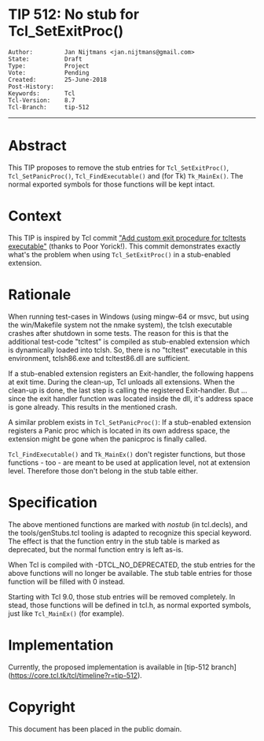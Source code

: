 # TIP 512: No stub for Tcl_SetExitProc()
	Author:         Jan Nijtmans <jan.nijtmans@gmail.com>
	State:          Draft
	Type:           Project
	Vote:           Pending
	Created:        25-June-2018
	Post-History:   
	Keywords:       Tcl
	Tcl-Version:	8.7
	Tcl-Branch:     tip-512
-----

# Abstract

This TIP proposes to remove the stub entries for `Tcl_SetExitProc()`,
`Tcl_SetPanicProc()`, `Tcl_FindExecutable()` and (for Tk) `Tk_MainEx()`.
The normal exported symbols for those functions will be kept intact.

# Context

This TIP is inspired by Tcl commit ["Add custom exit procedure for
tcltests executable"](http://core.tcl.tk/tcl/info/6f650b4271a1ef2e)
(thanks to Poor Yorick!). This commit demonstrates exactly what's the
problem when using `Tcl_SetExitProc()` in a stub-enabled extension.

# Rationale

When running test-cases in Windows (using mingw-64 or msvc, but using the
win/Makefile system not the nmake system), the tclsh executable
crashes after shutdown in some tests. The reason for this is that
the additional test-code "tcltest" is compiled as stub-enabled extension
which is dynamically loaded into tclsh. So, there is no "tcltest"
executable in this environment, tclsh86.exe and tcltest86.dll are
sufficient.

If a stub-enabled extension registers an Exit-handler, the following
happens at exit time. During the clean-up, Tcl unloads all extensions.
When the clean-up is done, the last step is calling the registered
Exit-handler. But ... since the exit handler function was located
inside the dll, it's address space is gone already. This results
in the mentioned crash.

A similar problem exists in `Tcl_SetPanicProc()`: If a stub-enabled
extension registers a Panic proc which is located in its own
address space, the extension might be gone when the panicproc is
finally called.

`Tcl_FindExecutable()` and `Tk_MainEx()` don't register functions,
but those functions - too - are meant to be used at application
level, not at extension level. Therefore those don't belong in
the stub table either.

# Specification

The above mentioned functions are marked with _nostub_ (in tcl.decls),
and the tools/genStubs.tcl tooling is adapted to recognize this special
keyword. The effect is that the function entry in the stub table is
marked as deprecated, but the normal function entry is left as-is.

When Tcl is compiled with -DTCL\_NO\_DEPRECATED, the stub entries for
the above functions will no longer be available. The stub table
entries for those function will be filled with 0 instead.

Starting with Tcl 9.0, those stub entries will be removed completely.
In stead, those functions will be defined in tcl.h, as normal
exported symbols, just like `Tcl_MainEx()` (for example).

# Implementation

Currently, the proposed implementation is available in [tip-512 branch]
(https://core.tcl.tk/tcl/timeline?r=tip-512).

# Copyright

This document has been placed in the public domain.
